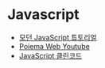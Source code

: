 # Javascript

- [모던 JavaScript 튜토리얼](https://ko.javascript.info/)
- [Poiema Web Youtube](https://www.youtube.com/channel/UCmcB2RZ8OjfS1vqdaGDxzjw/playlists)
- [JavaScript 클린코드](https://github.com/qkraudghgh/clean-code-javascript-ko)
